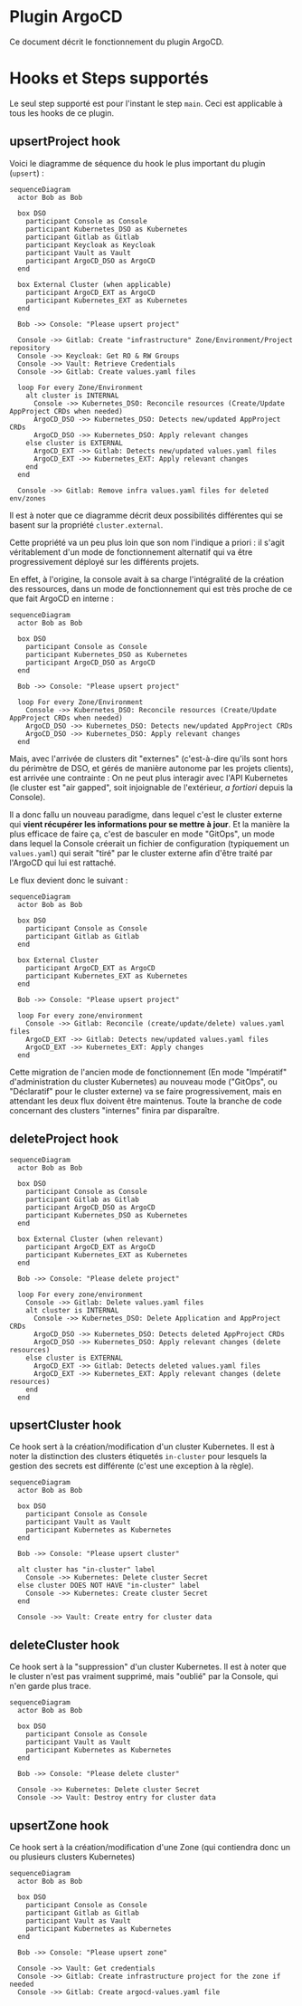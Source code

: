 # Plugin ArgoCD

Ce document décrit le fonctionnement du plugin ArgoCD.

# Hooks et Steps supportés

Le seul step supporté est pour l'instant le step `main`. Ceci est applicable à tous les hooks de ce plugin.

## upsertProject hook

Voici le diagramme de séquence du hook le plus important du plugin (`upsert`) :

```mermaid
sequenceDiagram
  actor Bob as Bob

  box DSO
    participant Console as Console
    participant Kubernetes_DSO as Kubernetes
    participant Gitlab as Gitlab
    participant Keycloak as Keycloak
    participant Vault as Vault
    participant ArgoCD_DSO as ArgoCD
  end

  box External Cluster (when applicable)
    participant ArgoCD_EXT as ArgoCD
    participant Kubernetes_EXT as Kubernetes
  end

  Bob ->> Console: "Please upsert project"

  Console ->> Gitlab: Create "infrastructure" Zone/Environment/Project repository
  Console ->> Keycloak: Get RO & RW Groups
  Console ->> Vault: Retrieve Credentials
  Console ->> Gitlab: Create values.yaml files

  loop For every Zone/Environment
    alt cluster is INTERNAL
      Console ->> Kubernetes_DSO: Reconcile resources (Create/Update AppProject CRDs when needed)
      ArgoCD_DSO ->> Kubernetes_DSO: Detects new/updated AppProject CRDs
      ArgoCD_DSO ->> Kubernetes_DSO: Apply relevant changes
    else cluster is EXTERNAL
      ArgoCD_EXT ->> Gitlab: Detects new/updated values.yaml files
      ArgoCD_EXT ->> Kubernetes_EXT: Apply relevant changes
    end
  end

  Console ->> Gitlab: Remove infra values.yaml files for deleted env/zones
```

Il est à noter que ce diagramme décrit deux possibilités différentes qui se basent sur la propriété `cluster.external`.

Cette propriété va un peu plus loin que son nom l'indique a priori : il s'agit véritablement d'un mode de fonctionnement alternatif qui va être progressivement déployé sur les différents projets.

En effet, à l'origine, la console avait à sa charge l'intégralité de la création des ressources, dans un mode de fonctionnement qui est très proche de ce que fait ArgoCD en interne :

```mermaid
sequenceDiagram
  actor Bob as Bob

  box DSO
    participant Console as Console
    participant Kubernetes_DSO as Kubernetes
    participant ArgoCD_DSO as ArgoCD
  end

  Bob ->> Console: "Please upsert project"

  loop For every Zone/Environment
    Console ->> Kubernetes_DSO: Reconcile resources (Create/Update AppProject CRDs when needed)
    ArgoCD_DSO ->> Kubernetes_DSO: Detects new/updated AppProject CRDs
    ArgoCD_DSO ->> Kubernetes_DSO: Apply relevant changes
  end
```

Mais, avec l'arrivée de clusters dit "externes" (c'est-à-dire qu'ils sont hors du périmètre de DSO, et gérés de manière autonome par les projets clients), est arrivée une contrainte : On ne peut plus interagir avec l'API Kubernetes (le cluster est "air gapped", soit injoignable de l'extérieur, *a fortiori* depuis la Console).

Il a donc fallu un nouveau paradigme, dans lequel c'est le cluster externe qui **vient récupérer les informations pour se mettre à jour**. Et la manière la plus efficace de faire ça, c'est de basculer en mode "GitOps", un mode dans lequel la Console créerait un fichier de configuration (typiquement un `values.yaml`) qui serait "tiré" par le cluster externe afin d'être traité par l'ArgoCD qui lui est rattaché.

Le flux devient donc le suivant :

```mermaid
sequenceDiagram
  actor Bob as Bob

  box DSO
    participant Console as Console
    participant Gitlab as Gitlab
  end

  box External Cluster
    participant ArgoCD_EXT as ArgoCD
    participant Kubernetes_EXT as Kubernetes
  end

  Bob ->> Console: "Please upsert project"

  loop For every zone/environment
    Console ->> Gitlab: Reconcile (create/update/delete) values.yaml files
    ArgoCD_EXT ->> Gitlab: Detects new/updated values.yaml files
    ArgoCD_EXT ->> Kubernetes_EXT: Apply changes
  end
```

Cette migration de l'ancien mode de fonctionnement (En mode "Impératif" d'administration du cluster Kubernetes) au nouveau mode ("GitOps", ou "Déclaratif" pour le cluster externe) va se faire progressivement, mais en attendant les deux flux doivent être maintenus. Toute la branche de code concernant des clusters "internes" finira par disparaître.

## deleteProject hook

```mermaid
sequenceDiagram
  actor Bob as Bob

  box DSO
    participant Console as Console
    participant Gitlab as Gitlab
    participant ArgoCD_DSO as ArgoCD
    participant Kubernetes_DSO as Kubernetes
  end

  box External Cluster (when relevant)
    participant ArgoCD_EXT as ArgoCD
    participant Kubernetes_EXT as Kubernetes
  end

  Bob ->> Console: "Please delete project"

  loop For every zone/environment
    Console ->> Gitlab: Delete values.yaml files
    alt cluster is INTERNAL
      Console ->> Kubernetes_DSO: Delete Application and AppProject CRDs
      ArgoCD_DSO ->> Kubernetes_DSO: Detects deleted AppProject CRDs
      ArgoCD_DSO ->> Kubernetes_DSO: Apply relevant changes (delete resources)
    else cluster is EXTERNAL
      ArgoCD_EXT ->> Gitlab: Detects deleted values.yaml files
      ArgoCD_EXT ->> Kubernetes_EXT: Apply relevant changes (delete resources)
    end
  end
```

## upsertCluster hook

Ce hook sert à la création/modification d'un cluster Kubernetes.
Il est à noter la distinction des clusters étiquetés `in-cluster` pour lesquels la gestion des secrets est différente (c'est une exception à la règle).

```mermaid
sequenceDiagram
  actor Bob as Bob

  box DSO
    participant Console as Console
    participant Vault as Vault
    participant Kubernetes as Kubernetes
  end

  Bob ->> Console: "Please upsert cluster"

  alt cluster has "in-cluster" label
    Console ->> Kubernetes: Delete cluster Secret
  else cluster DOES NOT HAVE "in-cluster" label
    Console ->> Kubernetes: Create cluster Secret
  end

  Console ->> Vault: Create entry for cluster data
```

## deleteCluster hook

Ce hook sert à la "suppression" d'un cluster Kubernetes.
Il est à noter que le cluster n'est pas vraiment supprimé, mais "oublié" par la Console, qui n'en garde plus trace.

```mermaid
sequenceDiagram
  actor Bob as Bob

  box DSO
    participant Console as Console
    participant Vault as Vault
    participant Kubernetes as Kubernetes
  end

  Bob ->> Console: "Please delete cluster"

  Console ->> Kubernetes: Delete cluster Secret
  Console ->> Vault: Destroy entry for cluster data
```

## upsertZone hook

Ce hook sert à la création/modification d'une Zone (qui contiendra donc un ou plusieurs clusters Kubernetes)

```mermaid
sequenceDiagram
  actor Bob as Bob

  box DSO
    participant Console as Console
    participant Gitlab as Gitlab
    participant Vault as Vault
    participant Kubernetes as Kubernetes
  end

  Bob ->> Console: "Please upsert zone"

  Console ->> Vault: Get credentials
  Console ->> Gitlab: Create infrastructure project for the zone if needed
  Console ->> Gitlab: Create argocd-values.yaml file
```
